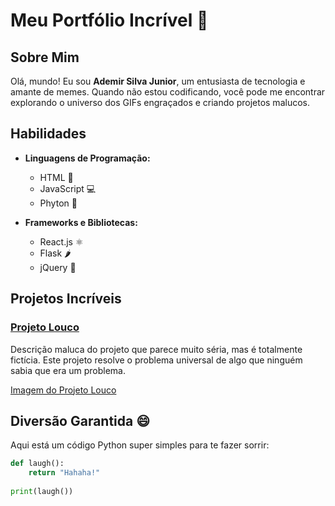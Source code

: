 # **Meu Portfólio Incrível 🚀**

## Sobre Mim

Olá, mundo! Eu sou <b>Ademir Silva Junior</b>, um entusiasta de tecnologia e amante de memes. Quando não estou codificando, você pode me encontrar explorando o universo dos GIFs engraçados e criando projetos malucos.

## Habilidades

- **Linguagens de Programação:**
  - HTML 🐍
  - JavaScript 💻
  - Phyton 🚀

- **Frameworks e Bibliotecas:**
  - React.js ⚛️
  - Flask 🌶️
  - jQuery 🎡

## Projetos Incríveis

### [Projeto Louco](link-do-projeto)

Descrição maluca do projeto que parece muito séria, mas é totalmente fictícia. Este projeto resolve o problema universal de algo que ninguém sabia que era um problema.

[Imagem do Projeto Louco](link-da-imagem)

## Diversão Garantida 😄

Aqui está um código Python super simples para te fazer sorrir:

```python
def laugh():
    return "Hahaha!"
    
print(laugh())
